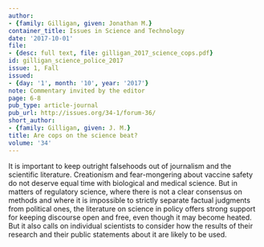 ```yaml
---
author:
- {family: Gilligan, given: Jonathan M.}
container_title: Issues in Science and Technology
date: '2017-10-01'
file:
- {desc: full text, file: gilligan_2017_science_cops.pdf}
id: gilligan_science_police_2017
issue: 1, Fall
issued:
- {day: '1', month: '10', year: '2017'}
note: Commentary invited by the editor
page: 6-8
pub_type: article-journal
pub_url: http://issues.org/34-1/forum-36/
short_author:
- {family: Gilligan, given: J. M.}
title: Are cops on the science beat?
volume: '34'
---
```

It is important to keep outright falsehoods out of journalism and the scientific literature. Creationism and fear-mongering about vaccine safety do not deserve equal time with biological and medical science. But in matters of regulatory science, where there is not a clear consensus on methods and where it is impossible to strictly separate factual judgments from political ones, the literature on science in policy offers strong support for keeping discourse open and free, even though it may become heated. But it also calls on individual scientists to consider how the results of their research and their public statements about it are likely to be used.
